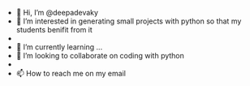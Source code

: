 - 👋 Hi, I’m @deepadevaky
- 👀 I’m interested in generating small projects with python so that my students benifit from it
- 
- 🌱 I’m currently learning ...
- 💞️ I’m looking to collaborate on coding with python
- 
- 📫 How to reach me on my email 

<!---
deepadevaky/deepadevaky is a ✨ special ✨ repository because its `README.md` (this file) appears on your GitHub profile.
You can click the Preview link to take a look at your changes.
--->
